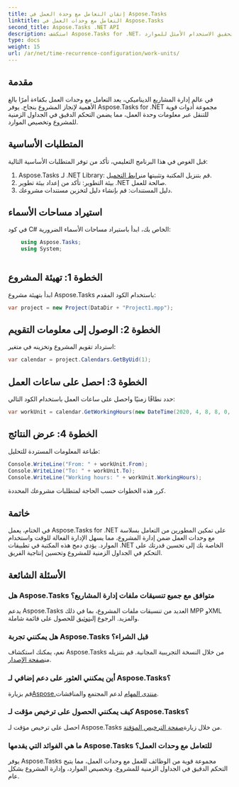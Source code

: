 ```yaml
---
title: إتقان التعامل مع وحدة العمل في Aspose.Tasks
linktitle: التعامل مع وحدات العمل في Aspose.Tasks
second_title: Aspose.Tasks .NET API
description: استكشف Aspose.Tasks for .NET، وهي مكتبة قوية لإدارة المشاريع بكفاءة. التعامل مع وحدات العمل بدقة لتحقيق الاستخدام الأمثل للموارد.
type: docs
weight: 15
url: /ar/net/time-recurrence-configuration/work-units/
---
```

## مقدمة
في عالم إدارة المشاريع الديناميكي، يعد التعامل مع وحدات العمل بكفاءة أمرًا بالغ الأهمية لإنجاز المشروع بنجاح. يوفر Aspose.Tasks for .NET مجموعة أدوات قوية للتنقل عبر معلومات وحدة العمل، مما يضمن التحكم الدقيق في الجداول الزمنية للمشروع وتخصيص الموارد.
## المتطلبات الأساسية
قبل الغوص في هذا البرنامج التعليمي، تأكد من توفر المتطلبات الأساسية التالية:
1.  Aspose.Tasks لـ .NET Library: قم بتنزيل المكتبة وتثبيتها من[رابط التحميل](https://releases.aspose.com/tasks/net/).
2. بيئة التطوير: تأكد من إعداد بيئة تطوير .NET صالحة للعمل.
3. دليل المستندات: قم بإنشاء دليل لتخزين مستندات مشروعك.
## استيراد مساحات الأسماء
في كود C# الخاص بك، ابدأ باستيراد مساحات الأسماء الضرورية:
```csharp
    using Aspose.Tasks;
    using System;
    
```
## الخطوة 1: تهيئة المشروع
ابدأ بتهيئة مشروع Aspose.Tasks باستخدام الكود المقدم:
```csharp
var project = new Project(DataDir + "Project1.mpp");
```
## الخطوة 2: الوصول إلى معلومات التقويم
استرداد تقويم المشروع وتخزينه في متغير:
```csharp
var calendar = project.Calendars.GetByUid(1);
```
## الخطوة 3: احصل على ساعات العمل
حدد نطاقًا زمنيًا واحصل على ساعات العمل باستخدام الكود التالي:
```csharp
var workUnit = calendar.GetWorkingHours(new DateTime(2020, 4, 8, 8, 0, 0), new DateTime(2020, 4, 9, 17, 0, 0));
```
## الخطوة 4: عرض النتائج
طباعة المعلومات المستردة للتحليل:
```csharp
Console.WriteLine("From: " + workUnit.From);
Console.WriteLine("To: " + workUnit.To);
Console.WriteLine("Working hours: " + workUnit.WorkingHours);
```
كرر هذه الخطوات حسب الحاجة لمتطلبات مشروعك المحددة.
## خاتمة
في الختام، يعمل Aspose.Tasks for .NET على تمكين المطورين من التعامل بسلاسة مع وحدات العمل ضمن إدارة المشروع، مما يسهل الإدارة الفعالة للوقت واستخدام الموارد. يؤدي دمج هذه المكتبة في تطبيقات .NET الخاصة بك إلى تحسين قدرتك على التحكم في الجداول الزمنية للمشروع وتحسين إنتاجية الفريق.
## الأسئلة الشائعة
### هل Aspose.Tasks متوافق مع جميع تنسيقات ملفات إدارة المشاريع؟
 يدعم Aspose.Tasks العديد من تنسيقات ملفات المشروع، بما في ذلك MPP وXML والمزيد. الرجوع إلى[توثيق](https://reference.aspose.com/tasks/net/) للحصول على قائمة شاملة.
### هل يمكنني تجربة Aspose.Tasks قبل الشراء؟
نعم، يمكنك استكشاف Aspose.Tasks من خلال النسخة التجريبية المجانية. قم بتنزيله من[صفحة الإصدار](https://releases.aspose.com/).
### أين يمكنني العثور على دعم إضافي لـ Aspose.Tasks؟
 قم بزيارة[Aspose.منتدى المهام](https://forum.aspose.com/c/tasks/15) لدعم المجتمع والمناقشات.
### كيف يمكنني الحصول على ترخيص مؤقت لـ Aspose.Tasks؟
 احصل على ترخيص مؤقت لـ Aspose.Tasks من خلال زيارة[صفحة الترخيص المؤقتة](https://purchase.aspose.com/temporary-license/).
### ما هي الفوائد التي يقدمها Aspose.Tasks للتعامل مع وحدات العمل؟
يوفر Aspose.Tasks مجموعة قوية من الوظائف للعمل مع وحدات العمل، مما يتيح التحكم الدقيق في الجداول الزمنية للمشروع، وتخصيص الموارد، وإدارة المشروع بشكل عام.